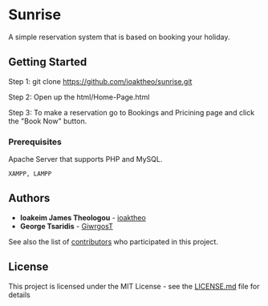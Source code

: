 # Sunrise

A simple reservation system that is based on booking your holiday.  

## Getting Started

Step 1: 
git clone https://github.com/ioaktheo/sunrise.git

Step 2: 
Open up the html/Home-Page.html

Step 3: To make a reservation go to Bookings and Pricining page and click the "Book Now" button.

### Prerequisites

Apache Server that supports PHP and MySQL.

```
XAMPP, LAMPP
```

## Authors

* **Ioakeim James Theologou**  - [ioaktheo](https://github.com/ioaktheo)
* **George Tsaridis**  - [GiwrgosT](https://github.com/GiwrgosT)

See also the list of [contributors](https://github.com/ioaktheo/sunrise/contributors) who participated in this project.

## License

This project is licensed under the MIT License - see the [LICENSE.md](LICENSE.md) file for details
